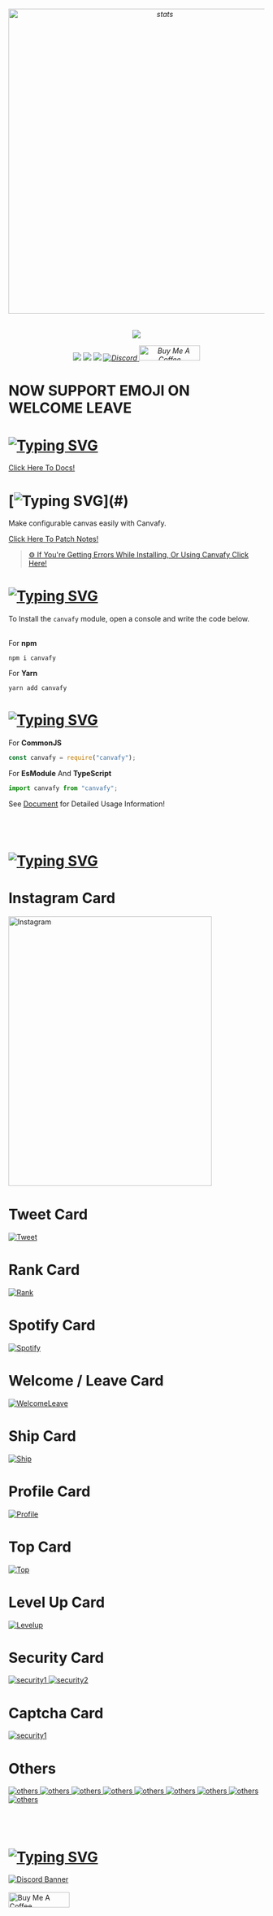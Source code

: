<h6 align="center">
<img src="https://fivesobes.gitbook.io/~gitbook/image?url=https:%2F%2F1203280867-files.gitbook.io%2F%7E%2Ffiles%2Fv0%2Fb%2Fgitbook-x-prod.appspot.com%2Fo%2Fspaces%252FQ8KI56rkXEQp2Ao9aeTJ%252Fuploads%252F6uDWc83AS6QOx2RF747L%252FCanvafyxd33.png%3Falt=media%26token=b26598ec-a1b4-41e7-a441-713808dc515f&width=768&dpr=1&quality=100&sign=ef15f2625d0bbe37ec0ee54f16dbc3cad5cf80f9b802a240a3552b14a08bb7f4" width="600px" alt="stats" align="center">
<h6/>
<p align="center"><a href="https://nodei.co/npm/canvafy/"><img src="https://nodei.co/npm/canvafy.png"></a></p>
<p align="center"><img src="https://img.shields.io/npm/v/canvafy?style=for-the-badge"> <img src="https://img.shields.io/npm/l/hercai?style=for-the-badge"> <img src="https://img.shields.io/npm/dt/canvafy?style=for-the-badge"> <a href="https://discord.gg/luppux" target="_blank"> <img alt="Discord" src="https://img.shields.io/badge/Support-Click%20here-7289d9?style=for-the-badge&logo=discord"> </a> <a href="https://www.buymeacoffee.com/beykant" target="_blank"><img src="https://cdn.buymeacoffee.com/buttons/v2/default-yellow.png" width="120px" height="30px" alt="Buy Me A Coffee"></a></p>

  # NOW SUPPORT EMOJI ON WELCOME LEAVE 
  
# [![Typing SVG](https://readme-typing-svg.herokuapp.com?font=Fira+Code&pause=1000&color=E600AF&repeat=false&width=435&lines=%F0%9F%93%83+Documents)](#)

[Click Here To Docs!](https://fivesobes.gitbook.io/canvafy/)

# [![Typing SVG](https://readme-typing-svg.herokuapp.com?font=Fira+Code&pause=1000&color=00F701&repeat=false&width=435&lines=%E2%9D%93+What+Is+Canvafy?)](#)

Make configurable canvas easily with Canvafy.

[Click Here To Patch Notes!](https://fivesobes.gitbook.io/canvafy/welcome/patch-notes)
> [⚙️ If You're Getting Errors While Installing, Or Using Canvafy Click Here!](https://fivesobes.gitbook.io/canvafy/welcome/resolve-errors)

# [![Typing SVG](https://readme-typing-svg.herokuapp.com?font=Fira+Code&pause=1000&color=FF0000&repeat=false&width=435&lines=%E2%9D%94+How+To+Install%3F)](#)

To Install the `canvafy` module, open a console and write the code below.
<br> </br>

For **npm**
```console
npm i canvafy
```

For **Yarn**
```console
yarn add canvafy
```

# [![Typing SVG](https://readme-typing-svg.herokuapp.com?font=Fira+Code&pause=1000&color=00EDFF&repeat=false&width=435&lines=%F0%9F%8E%AF+Describing)](#)

For **CommonJS**
```javascript
const canvafy = require("canvafy");
```

For **EsModule** And **TypeScript**
```javascript
import canvafy from "canvafy";
```

See [Document](https://fivesobes.gitbook.io/canvafy/) for Detailed Usage Information!

<br> </br>
# [![Typing SVG](https://readme-typing-svg.herokuapp.com?font=Fira+Code&pause=1000&color=000&repeat=false&width=435&lines=%F0%9F%8E%AF+Preview)](#)

<h1>Instagram Card</h1>
<a href="https://fivesobes.gitbook.io/canvafy/instagram-card" target="_blank"><img src="https://fivesobes.gitbook.io/~gitbook/image?url=https%3A%2F%2F1203280867-files.gitbook.io%2F~%2Ffiles%2Fv0%2Fb%2Fgitbook-x-prod.appspot.com%2Fo%2Fspaces%252FQ8KI56rkXEQp2Ao9aeTJ%252Fuploads%252FCVCAX3sK0k1azdvPrvAR%252Finstagram.png%3Falt%3Dmedia%26token%3D5c4252cb-d112-4a78-89e1-e53ff31130f9&width=768&dpr=1&quality=100&sign=391f274b&sv=1" alt="Instagram" width=400 height=530></a>

<h1>Tweet Card</h1>
<a href="https://fivesobes.gitbook.io/canvafy/tweet-card" target="_blank"><img src="https://fivesobes.gitbook.io/~gitbook/image?url=https:%2F%2F1203280867-files.gitbook.io%2F~%2Ffiles%2Fv0%2Fb%2Fgitbook-x-prod.appspot.com%2Fo%2Fspaces%252FQ8KI56rkXEQp2Ao9aeTJ%252Fuploads%252F9ozf8zuiArzsRdmeDj1v%252Ftweet%2520%282%29.png%3Falt=media%26token=0a9dff2d-9205-430e-b69c-df25175bafa3&width=768&dpr=1&quality=100&sign=2ada703fb0e2c6591fc900aeb56de81ab43bf87e0cf4fa8553f8716a0265f7a4" alt="Tweet"></a>

<h1>Rank Card</h1>
<a href="https://fivesobes.gitbook.io/canvafy/rank-level-card" target="_blank"><img src="https://1444644557-files.gitbook.io/~/files/v0/b/gitbook-x-prod.appspot.com/o/spaces%2FQ8KI56rkXEQp2Ao9aeTJ%2Fuploads%2FJYrv5eyCn4jX2R7JrvNq%2Frank.png?alt=media&token=2de5c2b7-a3e5-4bfc-b89c-3d64996f7b29" alt="Rank"></a>

<h1>Spotify Card</h1>
<a href="https://fivesobes.gitbook.io/canvafy/spotify-card" target="_blank"><img src="https://1444644557-files.gitbook.io/~/files/v0/b/gitbook-x-prod.appspot.com/o/spaces%2FQ8KI56rkXEQp2Ao9aeTJ%2Fuploads%2F7hTGJ0YrKHeCUkHD3Fqk%2Fspotify.png?alt=media&token=af281191-5d86-423b-90df-ee6a2a7bfd09" alt="Spotify"></a>

<h1>Welcome / Leave Card</h1>
<a href="https://fivesobes.gitbook.io/canvafy/welcome-leave-card" target="_blank"><img src="https://files.gitbook.com/v0/b/gitbook-x-prod.appspot.com/o/spaces%2FQ8KI56rkXEQp2Ao9aeTJ%2Fuploads%2FEVUawnHgiUZrsfr9ARal%2Fwelcome-928259219038302258.png?alt=media&token=1a09fb42-84c6-4633-9d63-84b9f37e9a53" alt="WelcomeLeave"></a>

<h1>Ship Card</h1>
<a href="https://fivesobes.gitbook.io/canvafy/ship-card" target="_blank"><img src="https://fivesobes.gitbook.io/~gitbook/image?url=https:%2F%2F1203280867-files.gitbook.io%2F%7E%2Ffiles%2Fv0%2Fb%2Fgitbook-x-prod.appspot.com%2Fo%2Fspaces%252FQ8KI56rkXEQp2Ao9aeTJ%252Fuploads%252Ff5YHP2iRHm3HTYCHbrsm%252Fship.png%3Falt=media%26token=42b3bf1e-62cb-4b58-8446-36483e947a1c&width=768&dpr=1&quality=100&sign=c26608ffc2444405fc620762401da75494c863bd2a346e057849a38ea03be48b" alt="Ship"></a>

<h1>Profile Card</h1>
<a href="https://fivesobes.gitbook.io/canvafy/profile-card" target="_blank"><img src="https://1444644557-files.gitbook.io/~/files/v0/b/gitbook-x-prod.appspot.com/o/spaces%2FQ8KI56rkXEQp2Ao9aeTJ%2Fuploads%2F54B3aXn8bGIQ52fIURO6%2Fprofile.png?alt=media&token=ac54d24f-b847-41a1-935a-b131284348bc" alt="Profile"></a>

<h1>Top Card</h1>
<a href="https://fivesobes.gitbook.io/canvafy/top-rank-card" target="_blank"><img src="https://1444644557-files.gitbook.io/~/files/v0/b/gitbook-x-prod.appspot.com/o/spaces%2FQ8KI56rkXEQp2Ao9aeTJ%2Fuploads%2FZp7Rr7ZBDlgOWlibL9uQ%2Ftop%20(1).png?alt=media&token=d90f4dbd-9d40-48ea-a59b-f2d1f30c5cab" alt="Top"></a>

<h1>Level Up Card</h1>
<a href="https://fivesobes.gitbook.io/canvafy/level-up-card" target="_blank"><img src="https://fivesobes.gitbook.io/~gitbook/image?url=https:%2F%2F1203280867-files.gitbook.io%2F%7E%2Ffiles%2Fv0%2Fb%2Fgitbook-x-prod.appspot.com%2Fo%2Fspaces%252FQ8KI56rkXEQp2Ao9aeTJ%252Fuploads%252FgMqI621IxDIXerPVB1ly%252Flevel-up.png%3Falt=media%26token=d66dd1d5-e700-45d0-b35c-65b6db4076f4&width=768&dpr=1&quality=100&sign=17497c5abed06725c3d6dcd25e47f643533a4cd0d998a7f3fd53604991c2af5f" alt="Levelup"></a>

<h1>Security Card</h1>
<a href="https://fivesobes.gitbook.io/canvafy/security-card" target="_blank"><img src="https://1444644557-files.gitbook.io/~/files/v0/b/gitbook-x-prod.appspot.com/o/spaces%2FQ8KI56rkXEQp2Ao9aeTJ%2Fuploads%2F9SZSxk92RJRUxIijuMme%2Fsecurity.png?alt=media&token=f6e23db0-c361-4ff6-b230-42ebe2abb58f" alt="security1">
<img src="https://1444644557-files.gitbook.io/~/files/v0/b/gitbook-x-prod.appspot.com/o/spaces%2FQ8KI56rkXEQp2Ao9aeTJ%2Fuploads%2FLEDFqyizynG42DWl96DH%2Fsecurity.png?alt=media&token=953025ce-91aa-4b82-9ac0-a9ab86e2127c" alt="security2"></a>

<h1>Captcha Card</h1>
<a href="https://fivesobes.gitbook.io/canvafy/security-card" target="_blank"><img src="https://1444644557-files.gitbook.io/~/files/v0/b/gitbook-x-prod.appspot.com/o/spaces%2FQ8KI56rkXEQp2Ao9aeTJ%2Fuploads%2FJXTpRLgXmLDaRzA67mXU%2Fcaptcha.png?alt=media&token=30cf7291-1b37-4c55-bdd3-364abe6b5ea3" alt="security1"></a>

<h1>Others</h1>
<a href="https://fivesobes.gitbook.io/canvafy/others" target="_blank">
<img src="https://1444644557-files.gitbook.io/~/files/v0/b/gitbook-x-prod.appspot.com/o/spaces%2FQ8KI56rkXEQp2Ao9aeTJ%2Fuploads%2FhRZh7OKLJQx0Y354ugM5%2Fkiss.png?alt=media&token=fc0ba05b-596a-48ec-9a98-9b93d45727a5" alt="others">
<img src="https://1444644557-files.gitbook.io/~/files/v0/b/gitbook-x-prod.appspot.com/o/spaces%2FQ8KI56rkXEQp2Ao9aeTJ%2Fuploads%2FdykLxfgnCzkqYqUshWx3%2Faffect.png?alt=media&token=88414d19-7d02-4a50-ae2f-98156f0b3084" alt="others">
<img src="https://1444644557-files.gitbook.io/~/files/v0/b/gitbook-x-prod.appspot.com/o/spaces%2FQ8KI56rkXEQp2Ao9aeTJ%2Fuploads%2FmBc09pqeFEGix3DDxn11%2Fbatslap.png?alt=media&token=1608b9b0-8513-4f77-93e2-53af14da9d6e" alt="others">
<img src="https://1444644557-files.gitbook.io/~/files/v0/b/gitbook-x-prod.appspot.com/o/spaces%2FQ8KI56rkXEQp2Ao9aeTJ%2Fuploads%2FGHllL4EmcotrYEy490MH%2Fimage.png?alt=media&token=76d9a5f8-2320-40a2-801e-cf6d110684b1" alt="others">
<img src="https://1444644557-files.gitbook.io/~/files/v0/b/gitbook-x-prod.appspot.com/o/spaces%2FQ8KI56rkXEQp2Ao9aeTJ%2Fuploads%2Fvjtvby6vDJ5YdBacGm35%2Fdarkness.png?alt=media&token=2eea08e3-21ff-4249-ae4e-5cb73f88e667" alt="others">
<img src="https://1444644557-files.gitbook.io/~/files/v0/b/gitbook-x-prod.appspot.com/o/spaces%2FQ8KI56rkXEQp2Ao9aeTJ%2Fuploads%2FWFnCXlZEHTtWu3XclIdb%2Fimage.png?alt=media&token=48c04666-d670-4e6a-9653-823fa7f16b16" alt="others">
<img src="https://1444644557-files.gitbook.io/~/files/v0/b/gitbook-x-prod.appspot.com/o/spaces%2FQ8KI56rkXEQp2Ao9aeTJ%2Fuploads%2FzxenLajjVc5wdYLQJeSZ%2Fimage.png?alt=media&token=f1abee9a-7591-458f-a335-5525b2d581e2" alt="others">
<img src="https://1444644557-files.gitbook.io/~/files/v0/b/gitbook-x-prod.appspot.com/o/spaces%2FQ8KI56rkXEQp2Ao9aeTJ%2Fuploads%2FQvbf2c0Dn6rCX5ELubmB%2Fgreyscale.png?alt=media&token=ad8b18c7-9609-451c-8d6d-1a60ebcaf77b" alt="others">
<img src="https://1444644557-files.gitbook.io/~/files/v0/b/gitbook-x-prod.appspot.com/o/spaces%2FQ8KI56rkXEQp2Ao9aeTJ%2Fuploads%2FZ6ptAOujwD32PAG4bVoi%2Finvert.png?alt=media&token=61fbc172-197f-4835-a64d-da720f3afad6" alt="others">
</a>

<br> </br>
# [![Typing SVG](https://readme-typing-svg.herokuapp.com?font=Fira+Code&pause=1000&color=9D06E6&repeat=false&width=435&lines=Contact+%26+Support+%26+Donate)](#)

[![Discord Banner](https://api.weblutions.com/discord/invite/luppux/)](https://discord.gg/luppux)
<br> </br>
<a href="https://www.buymeacoffee.com/beykant" target="_blank"><img src="https://cdn.buymeacoffee.com/buttons/v2/default-yellow.png" width="120px" height="30px" alt="Buy Me A Coffee"></a>


